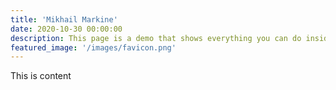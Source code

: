 ```yaml
---
title: 'Mikhail Markine'
date: 2020-10-30 00:00:00
description: This page is a demo that shows everything you can do inside portfolio and blog posts.
featured_image: '/images/favicon.png'
---
```


This is content